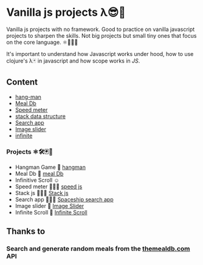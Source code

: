 # Vanilla js projects λ😎🚀

Vanilla js projects with no framework. Good to practice on vanilla javascript projects to sharpen the skills.
Not big projects but small tiny ones that focus on the core language. ⚛️💪🏻🤓

It's important to understand how Javascript works under hood, how to use clojure's λ🃏 in javascript and how scope works in _JS_.

## Content

- [hang-man](#search-app)
- [Meal Db](#mealdb)
- [Speed meter](#speed)
- [stack data structure](#stack)
- [Search app](#search-app)
- [Image slider](#image-slider)
- [infinite](#scroll)

### Projects ⚛️🛠🃏🤗

- Hangman Game 🐙 [hangman](https://codepen.io/legionista1994/pen/ExPdMZB) <a name = "hang-man"> </a>
- Meal Db 🌮 [meal Db](https://codepen.io/legionista1994/pen/PoNQQpP) <a name = "mealdb"> </a>
- Infinitive Scroll ☺️
- Speed meter 🧚🏻‍♂️ [speed js](https://codepen.io/legionista1994/pen/xxZyBdK) <a name = "speed"> </a>
- Stack js 🧚🏻‍🍛 [Stack js](https://codepen.io/legionista1994/pen/dyGrKEe) <a name = "stack"> </a>
- Search app 🧚🏻‍🍛 [Spaceship search app](https://codepen.io/legionista1994/pen/qBZxPJz) <a name = "search-app"> </a> 
- Image slider 🍕 [Image Slider](https://codepen.io/legionista1994/pen/XWdqqPd)<a name = "image-slider"> </a>
- Infinite Scroll 🔢 [Infinite Scroll](https://codepen.io/legionista1994/pen/zYqaOLP)<a name = "scroll"> </a>

## Thanks to

### Search and generate random meals from the [themealdb.com](www.themealdb.com) API <a name = "mealdb"> </a>
